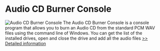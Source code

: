 # Audio CD Burner Console
![Audio CD Burner Console](https://mycommerce.akamaized.net/api/pimages/P300914524/BIG/300914524.PNG)
The Audio CD Burner Console is a console program that allows you to burn an Audio CD from the standard PCM WAV files using the command line of Windows. You can get the list of the installed drives, open and close the drive and add all the audio files
[>> Detailed information](https://secure.shareit.com/shareit/product.html?productid=300914524&affiliateid=200057808)